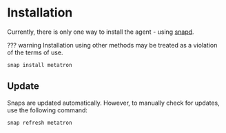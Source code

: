 # Installation

Currently, there is only one way to install the agent - using [snapd](https://snapcraft.io/docs/installing-snapd).

??? warning
    Installation using other methods may be treated as a violation of the terms of use.

```shell
snap install metatron
```

## Update

Snaps are updated automatically. However, to manually check for updates, use the following command:

```shell
snap refresh metatron
```
